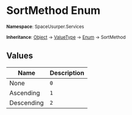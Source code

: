 # SortMethod Enum

<small>**Namespace**: SpaceUsurper.Services</small>

<small>**Inheritance**: [Object](https://docs.microsoft.com/en-us/dotnet/api/system.object?view=netframework-4.5) → [ValueType](https://docs.microsoft.com/en-us/dotnet/api/system.valuetype?view=netframework-4.5) → [Enum](https://docs.microsoft.com/en-us/dotnet/api/system.enum?view=netframework-4.5) → SortMethod</small>

## Values

<div markdown="1" class="member-table">

| Name | Description |
| ---- | ----------- |
| None | `0` |
| Ascending | `1` |
| Descending | `2` |

</div>

